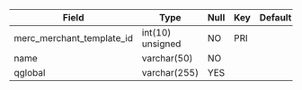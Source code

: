 **Field**|**Type**|**Null**|**Key**|**Default**|**Notes**
-----|-----|-----|-----|-----|-----
merc\_merchant\_template\_id|int(10) unsigned|NO|PRI| |auto\_increment
name|varchar(50)|NO| | | 
qglobal|varchar(255)|YES| | | 